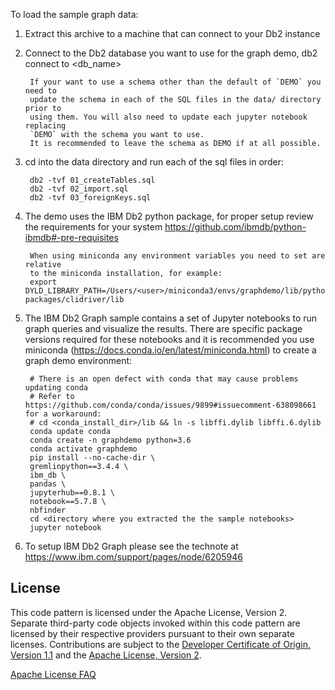 To load the sample graph data:

1. Extract this archive to a machine that can connect to your Db2 instance
2. Connect to the Db2 database you want to use for the graph demo, db2 connect to <db_name>

        If your want to use a schema other than the default of `DEMO` you need to
        update the schema in each of the SQL files in the data/ directory prior to
        using them. You will also need to update each jupyter notebook replacing
        `DEMO` with the schema you want to use.
        It is recommended to leave the schema as DEMO if at all possible.

3. cd into the data directory and run each of the sql files in order:

        db2 -tvf 01_createTables.sql
        db2 -tvf 02_import.sql
        db2 -tvf 03_foreignKeys.sql

4. The demo uses the IBM Db2 python package, for proper setup review the requirements for your system https://github.com/ibmdb/python-ibmdb#-pre-requisites

        When using miniconda any environment variables you need to set are relative
        to the miniconda installation, for example:
        export DYLD_LIBRARY_PATH=/Users/<user>/miniconda3/envs/graphdemo/lib/python3.6/site-packages/clidriver/lib

5. The IBM Db2 Graph sample contains a set of Jupyter notebooks to run graph queries and visualize the results. There are specific package versions required for these notebooks and it is recommended you use miniconda (https://docs.conda.io/en/latest/miniconda.html) to create a graph demo environment:

        # There is an open defect with conda that may cause problems updating conda
        # Refer to https://github.com/conda/conda/issues/9899#issuecomment-638098661 for a workaround:
        # cd <conda_install_dir>/lib && ln -s libffi.dylib libffi.6.dylib
        conda update conda
        conda create -n graphdemo python=3.6
        conda activate graphdemo
        pip install --no-cache-dir \ 
        gremlinpython==3.4.4 \
        ibm_db \
        pandas \
        jupyterhub==0.8.1 \
        notebook==5.7.8 \
        nbfinder
        cd <directory where you extracted the the sample notebooks>
        jupyter notebook

6. To setup IBM Db2 Graph please see the technote at https://www.ibm.com/support/pages/node/6205946


## License

This code pattern is licensed under the Apache License, Version 2. Separate third-party code objects invoked within this code pattern are licensed by their respective providers pursuant to their own separate licenses. Contributions are subject to the [Developer Certificate of Origin, Version 1.1](https://developercertificate.org/) and the [Apache License, Version 2](https://www.apache.org/licenses/LICENSE-2.0.txt).

[Apache License FAQ](https://www.apache.org/foundation/license-faq.html#WhatDoesItMEAN)